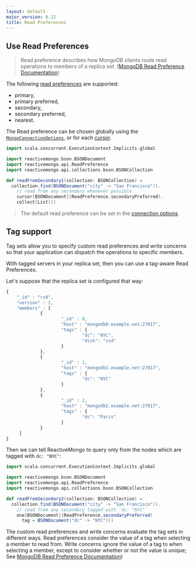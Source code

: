 ```yaml
---
layout: default
major_version: 0.12
title: Read Preferences
---
```


## Use Read Preferences

> Read preference describes how MongoDB clients route read operations to members of a replica set. ([MongoDB Read Preference Documentation](http://docs.mongodb.org/manual/core/read-preference/))

The following [read preferences](../../api/index.html#reactivemongo.api.ReadPreference) are supported:

- primary, 
- primary preferred, 
- secondary, 
- secondary preferred,
- nearest.

The Read preference can be chosen globally using the [`MongoConnectionOptions`](../../api/index.html#reactivemongo.api.MongoConnectionOptions), or for each [cursor](../../api/index.html#reactivemongo.api.collections.GenericQueryBuilder@cursor[T](readPreference:reactivemongo.api.ReadPreference,isMongo26WriteOp:Boolean)(implicitreader:GenericQueryBuilder.this.pack.Reader[T],implicitec:scala.concurrent.ExecutionContext,implicitcp:reactivemongo.api.CursorProducer[T]):cp.ProducedCursor).

```scala
import scala.concurrent.ExecutionContext.Implicits.global

import reactivemongo.bson.BSONDocument
import reactivemongo.api.ReadPreference
import reactivemongo.api.collections.bson.BSONCollection

def readFromSecondary1(collection: BSONCollection) = 
  collection.find(BSONDocument("city" -> "San Francisco")).
    // read from any secondary whenever possible
    cursor[BSONDocument](ReadPreference.secondaryPreferred).
    collect[List]()
```

> The default read preference can be set in the [connection options](../tutorial/connect-database.html).

## Tag support

Tag sets allow you to specify custom read preferences and write concerns so that your application can dispatch the operations to specific members.

With tagged servers in your replica set, then you can use a tag-aware Read Preferences.

Let's suppose that the replica set is configured that way:

```javascript
{
    "_id" : "rs0",
    "version" : 2,
    "members" : [
             {
                     "_id" : 0,
                     "host" : "mongodb0.example.net:27017",
                     "tags" : {
                             "dc": "NYC",
                             "disk": "ssd"
                     }
             },
             {
                     "_id" : 1,
                     "host" : "mongodb1.example.net:27017",
                     "tags" : {
                             "dc": "NYC"
                     }
             },
             {
                     "_id" : 2,
                     "host" : "mongodb2.example.net:27017",
                     "tags" : {
                             "dc": "Paris"
                     }
             }
     ]
}
```

Then we can tell ReactiveMongo to query only from the nodes which are tagged with `dc: "NYC"`:

```scala
import scala.concurrent.ExecutionContext.Implicits.global

import reactivemongo.bson.BSONDocument
import reactivemongo.api.ReadPreference
import reactivemongo.api.collections.bson.BSONCollection

def readFromSecondary2(collection: BSONCollection) = 
  collection.find(BSONDocument("city" -> "San Francisco")).
    // read from any secondary tagged with `dc: "NYC"`
    one[BSONDocument](ReadPreference.secondaryPreferred(
      tag = BSONDocument("dc" -> "NYC")))
```

The custom read preferences and write concerns evaluate the tag sets in different ways. Read preferences consider the value of a tag when selecting a member to read from. Write concerns ignore the value of a tag to when selecting a member, except to consider whether or not the value is unique; See [MongoDB Read Preference Documentation](http://docs.mongodb.org/manual/core/read-preference/#tag-sets))
